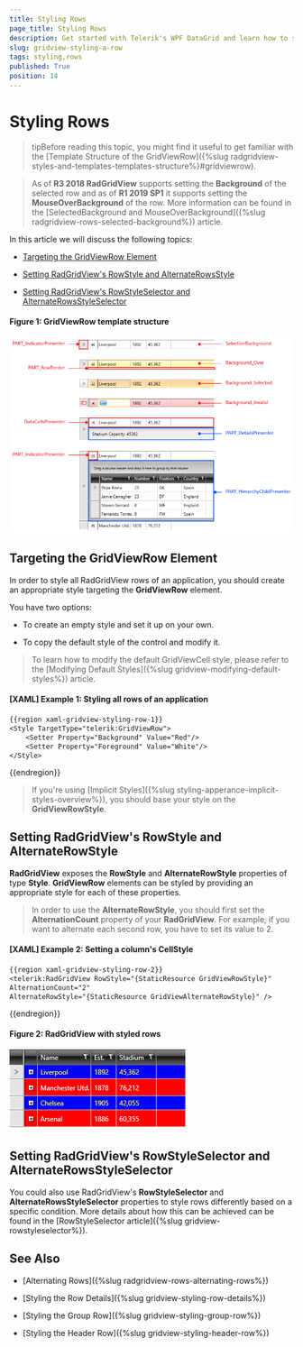 ```yaml
---
title: Styling Rows
page_title: Styling Rows
description: Get started with Telerik's WPF DataGrid and learn how to set the background of the selected row.
slug: gridview-styling-a-row
tags: styling,rows
published: True
position: 14
---
```


# Styling Rows

>tipBefore reading this topic, you might find it useful to get familiar with the [Template Structure of the GridViewRow]({%slug radgridview-styles-and-templates-templates-structure%}#gridviewrow).

> As of __R3 2018 RadGridView__ supports setting the __Background__ of the selected row and as of __R1 2019 SP1__ it supports setting the __MouseOverBackground__ of the row. More information can be found in the [SelectedBackground and MouseOverBackground]({%slug radgridview-rows-selected-background%}) article.

In this article we will discuss the following topics:

* [Targeting the GridViewRow Element](#targeting-the-gridviewrow-element)

* [Setting RadGridView's RowStyle and AlternateRowsStyle](#setting-radgridviews-rowstyle-and-alternaterowsstyle)

* [Setting RadGridView's RowStyleSelector and AlternateRowsStyleSelector](#setting-radgridviews-rowstyleselector-and-alternaterowsstyleselector)

#### __Figure 1: GridViewRow template structure__

![GridViewRow template structure](images/gridview-row-template.png)

## Targeting the GridViewRow Element

In order to style all RadGridView rows of an application, you should create an appropriate style targeting the __GridViewRow__ element.

You have two options:

* To create an empty style and set it up on your own.

* To copy the default style of the control and modify it.

>To learn how to modify the default GridViewCell style, please refer to the [Modifying Default Styles]({%slug gridview-modifying-default-styles%}) article.

#### __[XAML] Example 1: Styling all rows of an application__

	{{region xaml-gridview-styling-row-1}}
	<Style TargetType="telerik:GridViewRow">
	    <Setter Property="Background" Value="Red"/>
	    <Setter Property="Foreground" Value="White"/>
	</Style>
{{endregion}}

>If you're using [Implicit Styles]({%slug styling-apperance-implicit-styles-overview%}), you should base your style on the __GridViewRowStyle__.

## Setting RadGridView's RowStyle and AlternateRowStyle

__RadGridView__ exposes the __RowStyle__ and __AlternateRowStyle__ properties of type __Style__. __GridViewRow__ elements can be styled by providing an appropriate style for each of these properties.

>In order to use the __AlternateRowStyle__, you should first set the **AlternationCount** property of your __RadGridView__. For example, if you want to alternate each second row, you have to set its value to 2.

#### __[XAML] Example 2: Setting a column's CellStyle__

	{{region xaml-gridview-styling-row-2}}
	<telerik:RadGridView RowStyle="{StaticResource GridViewRowStyle}"
	AlternationCount="2"
	AlternateRowStyle="{StaticResource GridViewAlternateRowStyle}" />
{{endregion}}

#### __Figure 2: RadGridView with styled rows__

![RadGridView with styled cells](images/gridview-styled-row-and-alternaterow.png)

## Setting RadGridView's RowStyleSelector and AlternateRowsStyleSelector

You could also use RadGridView's **RowStyleSelector** and **AlternateRowsStyleSelector** properties to style rows differently based on a specific condition. More details about how this can be achieved can be found in the [RowStyleSelector article]({%slug gridview-rowstyleselector%}).

## See Also

 * [Alternating Rows]({%slug radgridview-rows-alternating-rows%})

 * [Styling the Row Details]({%slug gridview-styling-row-details%})

 * [Styling the Group Row]({%slug gridview-styling-group-row%})

 * [Styling the Header Row]({%slug gridview-styling-header-row%})
